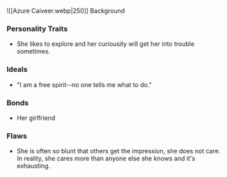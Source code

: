 ![[Azure Caiveer.webp|250]]
Background

### Personality Traits
- She likes to explore and her curiousity will get her into trouble sometimes.
### Ideals
- "I am a free spirit--no one tells me what to do."
### Bonds
- Her girlfriend
### Flaws
- She is often so blunt that others get the impression, she does not care. In reality, she cares more than anyone else she knows and it's exhausting.